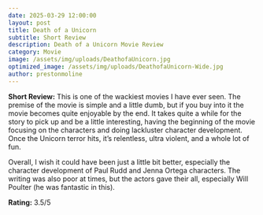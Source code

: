 ```yaml
---
date: 2025-03-29 12:00:00
layout: post
title: Death of a Unicorn
subtitle: Short Review
description: Death of a Unicorn Movie Review
category: Movie
image: /assets/img/uploads/DeathofaUnicorn.jpg
optimized_image: /assets/img/uploads/DeathofaUnicorn-Wide.jpg
author: prestonmoline
---
```


**Short Review:**
This is one of the wackiest movies I have ever seen. The premise of the movie is simple and a little dumb, but if you buy into it the movie becomes quite enjoyable by the end. It takes quite a while for the story to pick up and be a little interesting, having the beginning of the movie focusing on the characters and doing lackluster character development. Once the Unicorn terror hits, it’s relentless, ultra violent, and a whole lot of fun. 

Overall, I wish it could have been just a little bit better, especially the character development of Paul Rudd and Jenna Ortega characters. The writing was also poor at times, but the actors gave their all, especially Will Poulter (he was fantastic in this). 


**Rating:**
3.5/5
